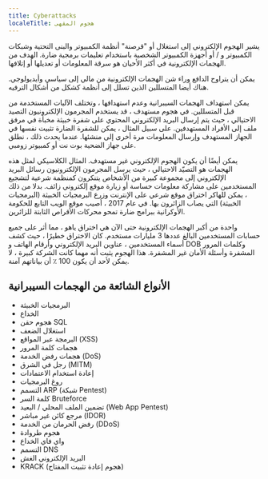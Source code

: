 ```yaml
---
title: Cyberattacks
localeTitle: هجوم المقهى
---
```

يشير الهجوم الإلكتروني إلى استغلال أو "قرصنة" أنظمة الكمبيوتر والبنى التحتية وشبكات الكمبيوتر و / أو أجهزة الكمبيوتر الشخصية باستخدام تعليمات برمجية ضارة. الهدف من الهجمات الإلكترونية في أكثر الأحيان هو سرقة المعلومات أو تعديلها أو إتلافها.

يمكن أن يتراوح الدافع وراء شن الهجمات الإلكترونية من مالي إلى سياسي وأيديولوجي. هناك أيضا المتسللين الذين تسلل إلى أنظمة كشكل من أشكال الترفيه.

يمكن استهداف الهجمات السيبرانية وعدم استهدافها ، وتختلف الآليات المستخدمة من قبل المتسللين. في هجوم مستهدف ، قد يستخدم المجرمون الإلكترونيون التصيد الاحتيالي ، حيث يتم إرسال البريد الإلكتروني المحتوي على شفرة خبيثة مخبأة في مرفق ملف إلى الأفراد المستهدفين. على سبيل المثال ، يمكن للشفرة الضارة تثبيت نفسها في الجهاز المستهدف وإرسال المعلومات مرة أخرى إلى منشئها. عندما يحدث ذلك ، نطلق على جهاز الضحية بوت نت أو كمبيوتر زومبي.

يمكن أيضًا أن يكون الهجوم الإلكتروني غير مستهدف. المثال الكلاسيكي لمثل هذه الهجمات هو التصيّد الاحتيالي ، حيث يرسل المجرمون الإلكترونيون رسائل البريد الإلكتروني إلى مجموعة كبيرة من الأشخاص يتنكرون كمنظمة شرعية لتشجيع المستخدمين على مشاركة معلومات حساسة أو زيارة موقع إلكتروني زائف. بدلا من ذلك ، يمكن للهاكر اختراق موقع شرعي على الإنترنت وزرع البرمجيات الخبيثة (البرمجيات الخبيثة) التي يصاب الزائرون بها. في عام 2017 ، أصيب موقع الويب التابع للحكومة الأوكرانية ببرامج ضارة تمحو محركات الأقراص الثابتة للزائرين.

واحدة من أكبر الهجمات الإلكترونية حتى الآن هي اختراق ياهو ، مما أثر على جميع حسابات المستخدمين البالغ عددها 3 مليارات مستخدم. كان الاختراق خطيرًا ، حيث كشف أسماء المستخدمين ، عناوين البريد الإلكتروني وأرقام الهاتف و DOB وكلمات المرور المشفرة وأسئلة الأمان غير المشفرة. هذا الهجوم يثبت أنه مهما كانت الشركة كبيرة ، لا يمكن لأحد أن يكون 100 ٪ أن بياناتهم آمنة.

## الأنواع الشائعة من الهجمات السيبرانية

*   البرمجيات الخبيثة
*   الخداع
*   هجوم حقن SQL
*   استغلال الضعف
*   البرمجة عبر المواقع (XSS)
*   هجمات كلمة المرور
*   هجمات رفض الخدمة (DoS)
*   رجل في الشرق (MITM)
*   إعادة استخدام الاعتمادات
*   روغ البرمجيات
*   التسمم ARP (شبكة Pentest)
*   كلمة السر Bruteforce
*   تضمين الملف المحلي / البعيد (Web App Pentest)
*   مرجع كائن غير مباشر (IDOR)
*   رفض الحرمان من الخدمة (DDoS)
*   هجوم طروادة
*   واي فاي الخداع
*   التسمم DNS
*   البريد الإلكتروني الغش
*   KRACK (هجوم إعادة تثبيت المفتاح)